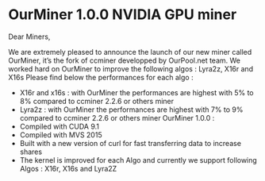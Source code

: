 # OurMiner 1.0.0 NVIDIA GPU miner

Dear Miners,

We are extremely pleased to announce the launch of our new miner called OurMiner, it’s the fork of ccminer developped by OurPool.net team.
We worked hard on OurMiner to improve the following algos : Lyra2z, X16r and X16s
Please find below the performances for each algo :
- X16r and x16s : with OurMiner the performances are highest with 5% to 8% compared to ccminer 2.2.6 or others miner
- Lyra2z : with OurMiner the performances are highest with 7% to 9% compared to ccminer 2.2.6 or others miner
OurMiner 1.0.0 :
- Compiled with CUDA 9.1
- Compiled with MVS 2015
- Built with a new version of curl for fast transferring data to increase shares
- The kernel is improved for each Algo and currently we support following Algos : X16r, X16s and Lyra2Z
